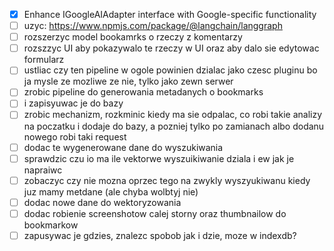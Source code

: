 * [x] Enhance IGoogleAIAdapter interface with Google-specific functionality
* [ ] uzyc: https://www.npmjs.com/package/@langchain/langgraph
* [ ] rozszerzyc model bookamrks o rzeczy z komentarzy
* [ ] rozszzyc UI aby pokazywalo te rzeczy w UI oraz aby dalo sie edytowac formularz
* [ ] ustliac czy ten pipeline w ogole powinien dzialac jako czesc pluginu bo ja mysle ze mozliwe ze nie, tylko jako zewn serwer
* [ ] zrobic pipeline do generowania metadanych o bookmarks
* [ ] i zapisyuwac je do bazy
* [ ] zrobic mechanizm, rozkminic kiedy ma sie odpalac, co robi takie analizy na poczatku i dodaje do bazy, a pozniej tylko po zamianach albo dodanu nowego robi taki request
* [ ] dodac te wygenerowane dane do wyszukiwania
* [ ] sprawdzic czu io ma ile vektorwe wyszuikiwanie dziala i ew jak je napraiwc
* [ ] zobaczyc czy nie mozna oprzec tego na zwykly wyszyukiwanu kiedy juz mamy metdane (ale chyba wolbtyj nie)
* [ ] dodac nowe dane do wektoryzowania
* [ ] dodac robienie screenshotow calej storny oraz thumbnailow do bookmarkow
* [ ] zapusywac je gdzies, znalezc spobob jak i dzie, moze w indexdb?
